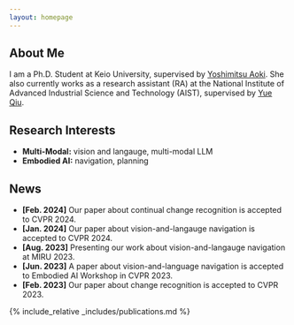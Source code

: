 ```yaml
---
layout: homepage
---
```


## About Me

I am a Ph.D. Student at Keio University, supervised by [Yoshimitsu Aoki](https://aoki-medialab.jp/aokiyoshimitsu/). She also currently works as a research assistant
(RA) at the National Institute of Advanced Industrial Science and Technology (AIST), supervised by [Yue Qiu](https://qiuyue1993.github.io/qiuyue.github.com/). 
## Research Interests

- **Multi-Modal:** vision and langauge, multi-modal LLM
- **Embodied AI:** navigation, planning

## News

- **[Feb. 2024]** Our paper about continual change recognition is accepted to CVPR 2024.
- **[Jan. 2024]** Our paper about vision-and-langauge navigation is accepted to CVPR 2024.
- **[Aug. 2023]** Presenting our work about vision-and-langauge navigation at MIRU 2023.
- **[Jun. 2023]** A paper about vision-and-language navigation is accepted to Embodied AI Workshop in CVPR 2023.
- **[Feb. 2023]** Our paper about change recognition is accepted to CVPR 2023.

{% include_relative _includes/publications.md %}

[//]: # ({% include_relative _includes/services.md %})
